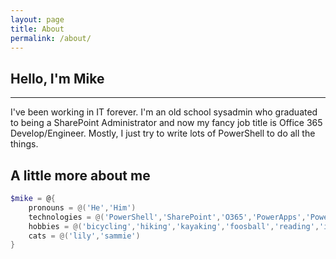 ```yaml
---
layout: page
title: About
permalink: /about/
---
```


## Hello, I'm Mike

---

I've been working in IT forever. I'm an old school sysadmin who graduated to being a SharePoint Administrator and now my fancy job title is Office 365 Develop/Engineer. Mostly, I just try to write lots of PowerShell to do all the things.

## A little more about me

```powershell
$mike = @{
    pronouns = @('He','Him')
    technologies = @('PowerShell','SharePoint','O365','PowerApps','PowerAutomate')
    hobbies = @('bicycling','hiking','kayaking','foosball','reading','infosec')
    cats = @('lily','sammie')
}
```

